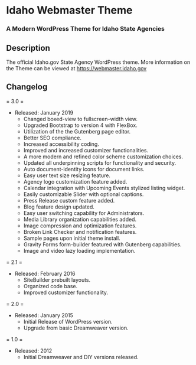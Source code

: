 # Idaho Webmaster Theme

### A Modern WordPress Theme for Idaho State Agencies

## Description

The official Idaho.gov State Agency WordPress theme. More information on the Theme can be viewed at https://webmaster.idaho.gov

## Changelog

= 3.0 =

- Released: January 2019
  - Changed boxed-view to fullscreen-width view.
  - Upgraded Bootstrap to version 4 with FlexBox.
  - Utilization of the the Gutenberg page editor.
  - Better SEO compliance.
  - Increased accessibility coding.
  - Improved and increased customizer functionalities.
  - A more modern and refined color scheme customization choices.
  - Updated all underpinning scripts for functionality and security.
  - Auto document-identity icons for document links.
  - Easy user text size resizing feature.
  - Agency logo customization feature added.
  - Calendar integration with Upcoming Events stylized listing widget.
  - Easily customizable Slider with optional captions.
  - Press Release custom feature added.
  - Blog feature design updated.
  - Easy user switching capability for Administrators.
  - Media Library organization capabilities added.
  - Image compression and optimization features.
  - Broken Link Checker and notification features.
  - Sample pages upon initial theme install.
  - Gravity Forms form-builder featured with Gutenberg capabilities.
  - Image and video lazy loading implementation.

= 2.1 =

- Released: February 2016
  - SiteBuilder prebuilt layouts.
  - Organized code base.
  - Improved customizer functionality.

= 2.0 =

- Released: January 2015
  - Initial Release of WordPress version.
  - Upgrade from basic Dreamweaver version.

= 1.0 =

- Released: 2012
  - Initial Dreamweaver and DIY versions released.
